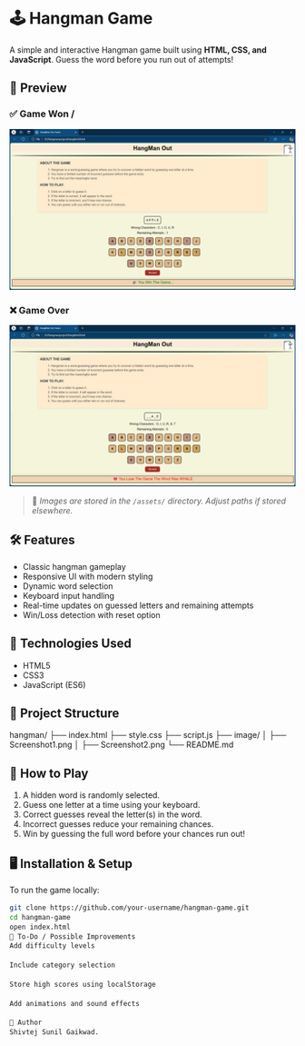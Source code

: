 # 🕹️ Hangman Game

A simple and interactive Hangman game built using **HTML, CSS, and JavaScript**. Guess the word before you run out of attempts!

## 📸 Preview

### ✅ Game Won /
![Game Start](./image/Screenshot1.png)

### ❌ Game Over
![Game Over](./image/Screenshot2.png)

> 📌 *Images are stored in the `/assets/` directory. Adjust paths if stored elsewhere.*

## 🛠️ Features
- Classic hangman gameplay
- Responsive UI with modern styling
- Dynamic word selection
- Keyboard input handling
- Real-time updates on guessed letters and remaining attempts
- Win/Loss detection with reset option

## 🚀 Technologies Used
- HTML5
- CSS3
- JavaScript (ES6)

## 📁 Project Structure

hangman/
├── index.html
├── style.css
├── script.js
├── image/
│ ├── Screenshot1.png
│ ├── Screenshot2.png
└── README.md


## 🧠 How to Play
1. A hidden word is randomly selected.
2. Guess one letter at a time using your keyboard.
3. Correct guesses reveal the letter(s) in the word.
4. Incorrect guesses reduce your remaining chances.
5. Win by guessing the full word before your chances run out!

## 🖥️ Installation & Setup
To run the game locally:
```bash
git clone https://github.com/your-username/hangman-game.git
cd hangman-game
open index.html
📌 To-Do / Possible Improvements
Add difficulty levels

Include category selection

Store high scores using localStorage

Add animations and sound effects

👤 Author
Shivtej Sunil Gaikwad.

